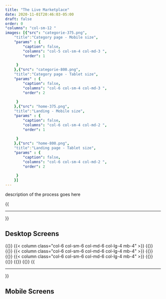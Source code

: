 ```yaml
---
title: "The Live Marketplace"
date: 2020-11-01T20:46:03-05:00
draft: false
order: 0
"columns": "col-sm-12 "
images: [{"src": "categorie-375.png",
    "title":"Category page - Mobile size",
    "params" : {
        "caption": false,
        "columns": "col-5 col-sm-4 col-md-3 ",
        "order": 1
   
     }
    },{"src": "categorie-800.png",
    "title":"Category page - Tablet size",
    "params" : {
        "caption": false,
        "columns": "col-6 col-sm-4 col-md-3 ",
        "order": 2
   
     }
    },{"src": "home-375.png",
    "title":"Landing - Mobile size",
    "params" : {
        "caption": false,
        "columns": "col-6 col-sm-4 col-md-2 ",
        "order": 1
   
     }
    },{"src": "home-800.png",
    "title":"Landing page - Tablet size",
    "params" : {
        "caption": false,
        "columns": "col-6 col-sm-4 col-md-2 ",
        "order": 2
   
     }
    }]
---
```

description of the process goes here

{{<hr>}}
## Desktop Screens
{{<row>}}
{{< column class="col-6 col-sm-6 col-md-6 col-lg-4  mb-4" >}}
{{<workImage src="/work/se-holiday-marketplace/02-final/home-1280.png" alt="Landing page - Desktop size" caption="Landing page - Desktop size">}}
{{</column >}}
{{< column class="col-6 col-sm-6 col-md-6 col-lg-4  mb-4" >}}
{{<workImage src="/work/se-holiday-marketplace/02-final/categorie-1280.png" alt="Category page - Desktop size" caption="Category page - Desktop size">}}
{{</column >}}
{{< column class="col-6 col-sm-6 col-md-6 col-lg-4  mb-4" >}}
{{<workImage src="/work/se-holiday-marketplace/02-final/Screenshot_2021-02-09 Frequently Asked Questions Seagram's Escapes Holiday Marketplace.png" alt="Landing page - Desktop size" caption=" Frequently Asked Questions- Desktop size">}}
{{<workImage src="/work/se-holiday-marketplace/02-final/pre-releaseHome - Laptop - 1280px.png" alt="Pre-Release Landing page - Desktop size" caption="Pre-Release Landing page - Desktop size">}}
{{</column >}}
{{</row>}}
{{<hr>}}
## Mobile Screens
